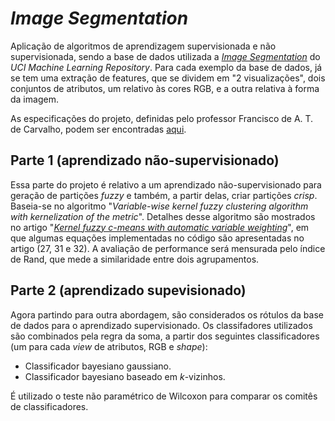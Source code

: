 # *Image Segmentation*
Aplicação de algoritmos de aprendizagem supervisionada e não supervisionada, sendo a base de dados utilizada a [*Image Segmentation*](http://archive.ics.uci.edu/ml/datasets/image+segmentation) do _UCI Machine Learning Repository_. Para cada exemplo da base de dados, já se tem uma extração de features, que se dividem em "2 visualizações", dois conjuntos de atributos, um relativo às cores RGB, e a outra relativa à forma da imagem.

As especificações do projeto, definidas pelo professor Francisco de A. T. de Carvalho, podem ser encontradas [aqui](https://www.cin.ufpe.br/~fatc/AM/Projeto-AM-2019-2.pdf).

## Parte 1 (aprendizado não-supervisionado)
Essa parte do projeto é relativo a um aprendizado não-supervisionado para geração de partições *fuzzy* e também, a partir delas, criar partições *crisp*. Baseia-se no algoritmo "*Variable-wise kernel fuzzy clustering algorithm with kernelization of the metric*". Detalhes desse algoritmo são mostrados no artigo "[*Kernel fuzzy c-means with automatic variable weighting*](https://www.sciencedirect.com/science/article/pii/S0165011413002054)", em que algumas equações implementadas no código são apresentadas no artigo (27, 31 e 32). A avaliação de performance será mensurada pelo índice de Rand, que mede a similaridade entre dois agrupamentos.

## Parte 2 (aprendizado supevisionado)
Agora partindo para outra abordagem, são considerados os rótulos da base de dados para o aprendizado supervisionado. Os classifadores utilizados são combinados pela regra da soma, a partir dos seguintes classificadores (um para cada _view_ de atributos, RGB e *shape*):
- Classificador bayesiano gaussiano.
- Classificador bayesiano baseado em *k*-vizinhos.

É utilizado o teste não paramétrico de Wilcoxon para comparar os comitês de classificadores.
